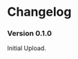 ﻿Changelog
===========

<!--TODO: draw something on the shop menus?
Will need to invert data structure for this.

Maybe a filter?
-->

### Version 0.1.0

Initial Upload.